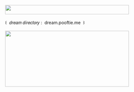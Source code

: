 <img width="400" height="30" src="https://middlepot.com/img/lacey.png">\
  \
 ‌ ‌ ‌ ‌ ‌ ‌ ‌ ‌ ‌ ‌ ‌ ‌꒰ ‌ 𝑑𝑟𝑒𝑎𝑚 𝑑𝑖𝑟𝑒𝑐𝑡𝑜𝑟𝑦 : ‌ dream.pooftie.me ‌ ꒱\
  \
<a href="https://dream.pooftie.me"><img width="400" height="180" src="https://middlepot.com/img/dream.jpg"></a>

